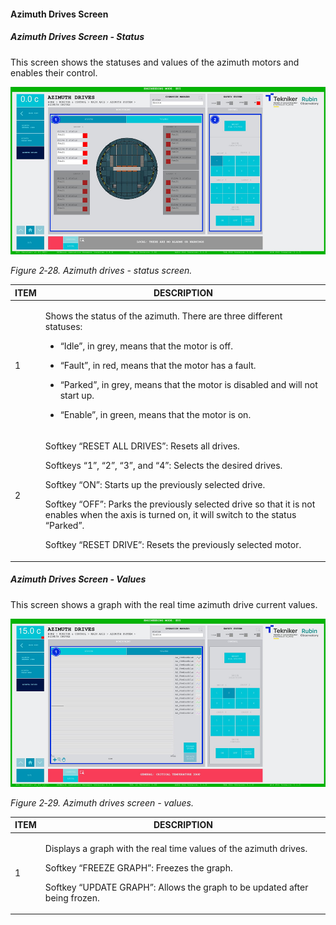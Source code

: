 #### Azimuth Drives Screen

##### Azimuth Drives Screen - Status

This screen shows the statuses and values of the azimuth motors and enables their control.

![](../Resources/media/image35.png)

*Figure 2‑28. Azimuth drives - status screen.*

<table>
<colgroup>
<col style="width: 13<col style="width: 86</colgroup>
<thead>
<tr class="header">
<th>ITEM</th>
<th>DESCRIPTION</th>
</tr>
</thead>
<tbody>
<tr class="odd">
<td>1</td>
<td><p>Shows the status of the azimuth. There are three different statuses:</p>
<ul>
<li><p>“Idle”, in grey, means that the motor is off.</p></li>
<li><p>“Fault”, in red, means that the motor has a fault.</p></li>
<li><p>“Parked”, in grey, means that the motor is disabled and will not start up.</p></li>
<li><p>“Enable”, in green, means that the motor is on.</p></li>
</ul></td>
</tr>
<tr class="even">
<td>2</td>
<td><p>Softkey “RESET ALL DRIVES”: Resets all drives.</p>
<p>Softkeys “1”, “2”, “3”, and “4”: Selects the desired drives.</p>
<p>Softkey “ON”: Starts up the previously selected drive.</p>
<p>Softkey “OFF”: Parks the previously selected drive so that it is not enables when the axis is turned on,
it will switch to the status “Parked”.</p>
<p>Softkey “RESET DRIVE”: Resets the previously selected motor.</p></td>
</tr>
</tbody>
</table>

##### Azimuth Drives Screen - Values

This screen shows a graph with the real time azimuth drive current values.

![](../Resources/media/image36.png)

*Figure 2‑29. Azimuth drives screen - values.*

<table>
<colgroup>
<col style="width: 13<col style="width: 86</colgroup>
<thead>
<tr class="header">
<th>ITEM</th>
<th>DESCRIPTION</th>
</tr>
</thead>
<tbody>
<tr class="odd">
<td>1</td>
<td><p>Displays a graph with the real time values of the azimuth drives.</p>
<p>Softkey “FREEZE GRAPH”: Freezes the graph.</p>
<p>Softkey “UPDATE GRAPH”: Allows the graph to be updated after being frozen.</p></td>
</tr>
</tbody>
</table>
